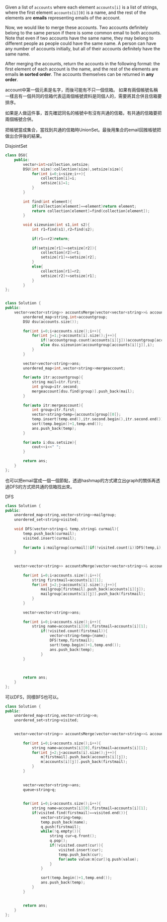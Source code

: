 Given a list of `accounts` where each element `accounts[i]` is a list of strings, where the first element `accounts[i][0]` is a name, and the rest of the elements are **emails** representing emails of the account.

Now, we would like to merge these accounts. Two accounts definitely belong to the same person if there is some common email to both accounts. Note that even if two accounts have the same name, they may belong to different people as people could have the same name. A person can have any number of accounts initially, but all of their accounts definitely have the same name.

After merging the accounts, return the accounts in the following format: the first element of each account is the name, and the rest of the elements are emails **in sorted order**. The accounts themselves can be returned in **any order**.

account中第一個元素是名字，而後可能有不只一個信箱。
如果有兩個帳號名稱一樣且有一個共同的信箱代表這兩個帳號資料是同個人的，需要將其合併且信箱要排序。

如果是人做這件事，首先確認同名的帳號中有沒有共通的信箱，有共通的信箱要把兩個帳號合併。

把帳號當成集合，當找到共通的信箱時UnionSet。最後用集合的email回推帳號把做出合併後的結果。

DisjointSet

```cpp
class DSU{
    public:
        vector<int>collection,setsize;
        DSU(int size):collection(size),setsize(size){
            for(int i=0;i<size;i++){
                collection[i]=i;
                setsize[i]=1;
            }
        }
        
        int find(int element){
            if(collection[element]==element)return element;
            return collection[element]=find(collection[element]);
        }
    
        void sizeunion(int s1,int s2){
            int r1=find(s1),r2=find(s2);
            
            if(r1==r2)return;
            
            if(setsize[r1]>=setsize[r2]){
                collection[r2]=r1;
                setsize[r1]+=setsize[r2];
            }
            else{
                collection[r1]=r2;
                setsize[r2]+=setsize[r1];
            }
        }
};


class Solution {
public:
    vector<vector<string>> accountsMerge(vector<vector<string>>& accounts){   
        unordered_map<string,int>accountgroup;
        DSU dsu(accounts.size());
                
        for(int i=0;i<accounts.size();i++){
            for(int j=1;j<accounts[i].size();j++){
                if(!accountgroup.count(accounts[i][j]))accountgroup[accounts[i][j]]=i;
                else dsu.sizeunion(accountgroup[accounts[i][j]],i);
            }
        }
        
        vector<vector<string>>ans;
        unordered_map<int,vector<string>>mergeaccount;
        
        for(auto itr:accountgroup){
            string mail=itr.first;
            int group=itr.second;
            mergeaccount[dsu.find(group)].push_back(mail);
        }
        
        for(auto itr:mergeaccount){
            int group=itr.first;
            vector<string>temp={accounts[group][0]};
            temp.insert(temp.end(),itr.second.begin(),itr.second.end());
            sort(temp.begin()+1,temp.end());
            ans.push_back(temp);
        }
        
        for(auto i:dsu.setsize){
            cout<<i<<" ";
        }
        
        return ans;
    }
};
```


也可以把email當成一個一個節點，透過hashmap的方式建立出graph的關係再透過DFS的方式把共通的信箱找出來。

DFS

```cpp
class Solution {
public:
    unordered_map<string,vector<string>>mailgroup;
    unordered_set<string>visited;
    
    void DFS(vector<string>& temp,string& curmail){
        temp.push_back(curmail);
        visited.insert(curmail);
        
        for(auto i:mailgroup[curmail])if(!visited.count(i))DFS(temp,i);
    }
    
    
    vector<vector<string>> accountsMerge(vector<vector<string>>& accounts){
        
        for(int i=0;i<accounts.size();i++){
            string firstmail=accounts[i][1];
            for(int j=2;j<accounts[i].size();j++){
                mailgroup[firstmail].push_back(accounts[i][j]);
                mailgroup[accounts[i][j]].push_back(firstmail);
            }
        }
       
        vector<vector<string>>ans;
        
        for(int i=0;i<accounts.size();i++){
            string name=accounts[i][0],firstmail=accounts[i][1];
                if(!visited.count(firstmail)){
                    vector<string>temp={name};
                    DFS(temp,firstmail);
                    sort(temp.begin()+1,temp.end());
                    ans.push_back(temp);
                }
        }
        
        
        
        return ans;
    }
};
```

可以DFS，同樣BFS也可以。

```cpp
class Solution {
public: 
    unordered_map<string,vector<string>>m;
    unordered_set<string>visited;

    
    vector<vector<string>> accountsMerge(vector<vector<string>>& accounts){
        
        for(int i=0;i<accounts.size();i++){
            string name=accounts[i][0],firstmail=accounts[i][1];
            for(int j=2;j<accounts[i].size();j++){
                m[firstmail].push_back(accounts[i][j]);
                m[accounts[i][j]].push_back(firstmail);
            }
        }
    
    
        vector<vector<string>>ans;
        queue<string>q;
        
        
        for(int i=0;i<accounts.size();i++){
            string name=accounts[i][0],firstmail=accounts[i][1];
            if(visited.find(firstmail)==visited.end()){
                vector<string>temp;
                temp.push_back(name);
                q.push(firstmail);
                while(!q.empty()){
                    string cur=q.front();
                    q.pop();
                    if(!visited.count(cur)){
                        visited.insert(cur);
                        temp.push_back(cur);
                        for(auto value:m[cur])q.push(value);
                    }
                }
                  
                sort(temp.begin()+1,temp.end());
                ans.push_back(temp);
            }
        }
    
        
        return ans;
    }
};
```